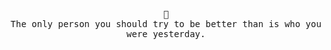 <p align="center">
  <samp>
    🫵<br/>
The only person you should try to be better than is who you were yesterday.
  </samp>
</p>
